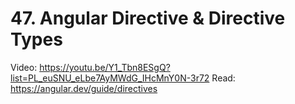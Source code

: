# 47. Angular Directive & Directive Types

Video: https://youtu.be/Y1_Tbn8ESgQ?list=PL_euSNU_eLbe7AyMWdG_IHcMnY0N-3r72
Read: https://angular.dev/guide/directives
